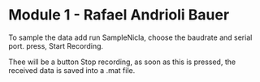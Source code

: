 # Module 1 - Rafael Andrioli Bauer

To sample the data add run SampleNicla, choose the baudrate and serial port.
press, Start Recording.

Thee will be a button Stop recording, as soon as this is pressed, the received data is saved into a .mat file.
